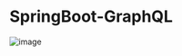 # SpringBoot-GraphQL
![image](https://github.com/user-attachments/assets/c05c8d4c-6c36-42eb-9641-220d9da07a47)
